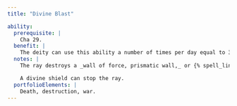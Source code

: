 ```yaml
---
title: "Divine Blast"

ability:
  prerequisite: |
    Cha 29.
  benefit: |
    The deity can use this ability a number of times per day equal to 3 + its Charisma bonus. The ray created can extend up to one mile per rank (the deity chooses the length). Targets the ray strikes take {% die_roll 1 12 0 %} points of damage per rank of the deity, plus {% die_roll 1 12 0 %} points of damage per point of Charisma bonus the deity has. There is no saving throw, but the deity must make a ranged touch attack to hit a target. The deity can make the ray look, sound, smell, and feel like any-thing it desires. Despite the appearance of the ray, the damage it deals results directly from divine power and is therefore not subject to being reduced by _protection from elements_ and similar magic.
  notes: |
    The ray destroys a _wall of force, prismatic wall,_ or {% spell_link prismatic-sphere %} it hits (all layers in a prismatic effect are destroyed). The ray itself is unaffected and can strike a target behind the {% spell_link wall-of-force %} or prismatic effect.

    A divine shield can stop the ray.
  portfolioElements: |
    Death, destruction, war.
---
```

